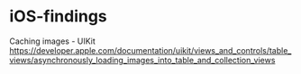 # iOS-findings

Caching images - UIKit
https://developer.apple.com/documentation/uikit/views_and_controls/table_views/asynchronously_loading_images_into_table_and_collection_views

